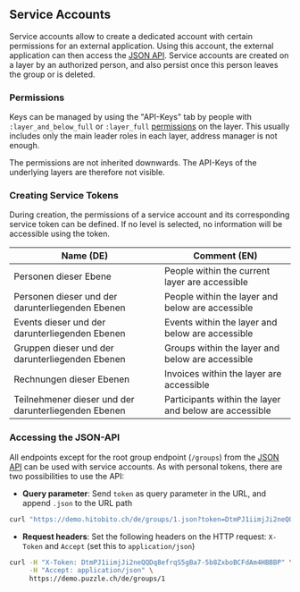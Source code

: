 ## Service Accounts

Service accounts allow to create a dedicated account with certain permissions for an external application. Using this account, the external application can then access the [JSON API](05_rest_api.md). Service accounts are created on a layer by an authorized person, and also persist once this person leaves the group or is deleted.

### Permissions
Keys can be managed by using the "API-Keys" tab by people with `:layer_and_below_full` or `:layer_full` [permissions](../architecture/08_konzepte.md) on the layer. This usually includes only the main leader roles in each layer, address manager is not enough.

The permissions are not inherited downwards. The API-Keys of the underlying layers are therefore not visible.

### Creating Service Tokens
During creation, the permissions of a service account and its corresponding service token can be defined. If no level is selected, no information will be accessible using the token.

| Name (DE)                                            | Comment (EN)                                           |
| ---                                                  | ---                                                    |
| Personen dieser Ebene                                | People within the current layer are accessible         |
| Personen dieser und der darunterliegenden Ebenen     | People within the layer and below are accessible       |
| Events dieser und der darunterliegenden Ebenen       | Events within the layer and below are accessible       |
| Gruppen dieser und der darunterliegenden Ebenen      | Groups within the layer and below are accessible       |
| Rechnungen dieser Ebenen                             | Invoices within the layer are accessible               |
| Teilnehmener dieser und der darunterliegenden Ebenen | Participants within the layer and below are accessible |


### Accessing the JSON-API

All endpoints except for the root group endpoint (`/groups`) from the [JSON API](05_rest_api.md) can be used with service accounts. As with personal tokens, there are two possibilities to use the API:

* **Query parameter**: Send `token` as query parameter in the URL, and append `.json` to the URL path
```bash
curl "https://demo.hitobito.ch/de/groups/1.json?token=DtmPJ1iimjJi2neQQDq8efrqS5gBa7-5b8ZxboBCFdAm4HBBBP"
```

* **Request headers**: Set the following headers on the HTTP request: `X-Token` and `Accept` (set this to `application/json`)
```bash
curl -H "X-Token: DtmPJ1iimjJi2neQQDq8efrqS5gBa7-5b8ZxboBCFdAm4HBBBP" \
     -H "Accept: application/json" \
     https://demo.puzzle.ch/de/groups/1
```

